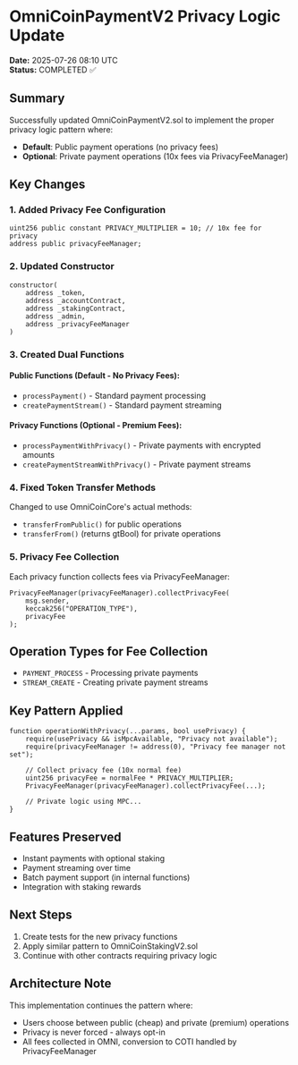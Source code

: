 # OmniCoinPaymentV2 Privacy Logic Update

**Date:** 2025-07-26 08:10 UTC  
**Status:** COMPLETED ✅

## Summary

Successfully updated OmniCoinPaymentV2.sol to implement the proper privacy logic pattern where:
- **Default**: Public payment operations (no privacy fees)
- **Optional**: Private payment operations (10x fees via PrivacyFeeManager)

## Key Changes

### 1. Added Privacy Fee Configuration
```solidity
uint256 public constant PRIVACY_MULTIPLIER = 10; // 10x fee for privacy
address public privacyFeeManager;
```

### 2. Updated Constructor
```solidity
constructor(
    address _token,
    address _accountContract,
    address _stakingContract,
    address _admin,
    address _privacyFeeManager
)
```

### 3. Created Dual Functions

#### Public Functions (Default - No Privacy Fees):
- `processPayment()` - Standard payment processing
- `createPaymentStream()` - Standard payment streaming

#### Privacy Functions (Optional - Premium Fees):
- `processPaymentWithPrivacy()` - Private payments with encrypted amounts
- `createPaymentStreamWithPrivacy()` - Private payment streams

### 4. Fixed Token Transfer Methods
Changed to use OmniCoinCore's actual methods:
- `transferFromPublic()` for public operations
- `transferFrom()` (returns gtBool) for private operations

### 5. Privacy Fee Collection
Each privacy function collects fees via PrivacyFeeManager:
```solidity
PrivacyFeeManager(privacyFeeManager).collectPrivacyFee(
    msg.sender,
    keccak256("OPERATION_TYPE"),
    privacyFee
);
```

## Operation Types for Fee Collection
- `PAYMENT_PROCESS` - Processing private payments
- `STREAM_CREATE` - Creating private payment streams

## Key Pattern Applied
```solidity
function operationWithPrivacy(...params, bool usePrivacy) {
    require(usePrivacy && isMpcAvailable, "Privacy not available");
    require(privacyFeeManager != address(0), "Privacy fee manager not set");
    
    // Collect privacy fee (10x normal fee)
    uint256 privacyFee = normalFee * PRIVACY_MULTIPLIER;
    PrivacyFeeManager(privacyFeeManager).collectPrivacyFee(...);
    
    // Private logic using MPC...
}
```

## Features Preserved
- Instant payments with optional staking
- Payment streaming over time
- Batch payment support (in internal functions)
- Integration with staking rewards

## Next Steps
1. Create tests for the new privacy functions
2. Apply similar pattern to OmniCoinStakingV2.sol
3. Continue with other contracts requiring privacy logic

## Architecture Note
This implementation continues the pattern where:
- Users choose between public (cheap) and private (premium) operations
- Privacy is never forced - always opt-in
- All fees collected in OMNI, conversion to COTI handled by PrivacyFeeManager
